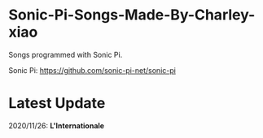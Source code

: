 # Sonic-Pi-Songs-Made-By-Charley-xiao  

Songs programmed with Sonic Pi.  

Sonic Pi: https://github.com/sonic-pi-net/sonic-pi  

# Latest Update  

2020/11/26: __L'Internationale__
